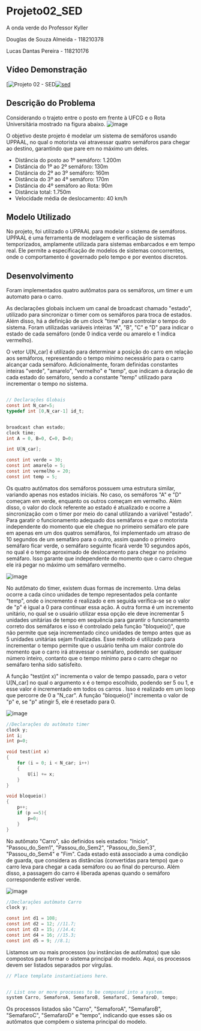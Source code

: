 # Projeto02_SED
A onda verde do Professor Kyller

Douglas de Souza Almeida - 118210378

Lucas Dantas Pereira - 118210176

## Vídeo Demonstração

[![Projeto 02 - SED](https://youtu.be/c7zKJGQ76oc)[![sed](https://github.com/douglaspicui1/Projeto02_SED/assets/166778388/f5fc26ab-79cc-464f-85e8-67311e6294a4)](https://www.youtube.com/watch?v=ImpDx60qzqE)



## Descrição do Problema
  Considerando o trajeto entre o posto em frente à UFCG e o Rota Universitária mostrado na figura abaixo.
![image](https://github.com/douglaspicui1/Projeto02_SED/assets/166778388/aff3f38d-3708-420b-a9de-807ed81477fd)

  O objetivo deste projeto é modelar um sistema de semáforos usando UPPAAL, no qual o motorista vai atravessar quatro semáforos para chegar ao destino, garantindo que pare em no máximo um deles.

- Distância do posto ao 1º semáforo: 1.200m 
- Distância do 1º ao 2º semáforo: 130m
- Distância do 2º ao 3º semáforo: 160m
- Distância do 3º ao 4º semáforo: 170m
- Distância do 4º semáforo ao Rota: 90m
- Distância total: 1.750m
- Velocidade média de deslocamento: 40 km/h

<!--Foi incluído um fluxo de veículos e realiado a especificação do comportamento desejado através de fórmulas em lógica temporal e realizado a verificação delas. -->

## Modelo Utilizado

  No projeto, foi utilizado o UPPAAL para modelar o sistema de semáforos. UPPAAL é uma ferramenta de modelagem e verificação de sistemas temporizados, amplamente utilizada para sistemas embarcados e em tempo real. Ele permite a especificação de modelos de sistemas concorrentes, onde o comportamento é governado pelo tempo e por eventos discretos.

## Desenvolvimento

  Foram implementados quatro autômatos para os semáforos, um timer e um automato para o carro.
  
  As declarações globais incluem um canal de broadcast chamado "estado", utilizado para sincronizar o timer com os semáforos para troca de estados. Além disso, há a definição de um clock "time" para controlar o tempo do sistema. Foram utilizadas variáveis inteiras "A", "B", "C" e "D" para indicar o estado de cada semáforo (onde 0 indica verde ou amarelo e 1 indica vermelho).
 
  O vetor U[N_car] é utilizado para determinar a posição do carro em relação aos semáforos, representando o tempo mínimo necessário para o carro alcançar cada semáforo. Adicionalmente, foram definidas constantes inteiras "verde", "amarelo", "vermelho" e "temp", que indicam a duração de cada estado do semáforo, sendo  a constante "temp" utilizado para incrementar o tempo no sistema.

```c

// Declarações Globais
const int N_car=5;
typedef int [0,N_car-1] id_t;


broadcast chan estado;
clock time;
int A = 0, B=0, C=0, D=0;

int U[N_car];

const int verde = 30;
const int amarelo = 5;
const int vermelho = 20;
const int temp = 5;


```

Os quatro autômatos dos semáforos possuem uma estrutura similar, variando apenas nos estados iniciais. No caso, os semáforos "A" e "D" começam em verde, enquanto os outros começam em vermelho. Além disso, o valor do clock referente ao estado é atualizado e ocorre a sincronização com o timer por meio do canal utilizando a variável "estado". Para garatir o funcionamento adequado dos semáfaros e que o motorista independente do momento que ele chegue no primeiro semáfaro ele pare em apenas em um dos quatros semáfaros, foi implementado um atraso de 10 segundos de um semafáro para o outro, assim quando o primeiro semáfaro ficar verde, o semáfaro seguinte ficará verde 10 segundos após, no qual é o tempo aproximado de deslocamento para chegar no próximo semáfaro. Isso garante que independente do momento que o carro chegue ele irá pegar no máximo um semáfaro vermelho. 

![image](https://github.com/douglaspicui1/Projeto02_SED/assets/166778388/73bd2c09-1ec9-4e50-a15e-f45354d2145e)

No autômato do timer, existem duas formas de incremento. Uma delas ocorre a cada cinco unidades de tempo representados pela contante "temp", onde o incremento é realizado e em seguida verifica-se se o valor de "p" é igual a 0 para continuar essa ação. A outra forma é um incremento unitário, no qual se o usuário utilizar essa opção ele deve incrementar 5 unidades unitárias de tempo em sequência para garantir o funcionamento correto dos semáfaros e isso é controlado pela função "bloqueio()", que não permite que seja incrementado cinco unidades de tempo antes que as 5 unidades unitárias sejam finalizadas. Esse método é utilizado para incrementar o tempo permite que o usuário tenha um maior controle do momento que o carro irá atravessar o semáfaro, podendo ser qualquer número inteiro, contanto que o tempo mínimo para o carro chegar no semáfaro tenha sido satisfeito.

A função "test(int x)" incrementa o valor de tempo passado, para o vetor U[N_car] no qual o argumento x é o tempo escolhido, podendo ser 5 ou 1, e esse valor é incrementado em todos os carros . Isso é realizado em um loop que percorre de 0 a "N_car". A função "bloqueio()" incrementa o valor de "p" e, se "p" atingir 5, ele é resetado para 0.

![image](https://github.com/douglaspicui1/Projeto02_SED/assets/166778388/7e6d8269-eacd-461d-8fd8-874b0967aece)

```c
//Declarações do autômato timer
clock y;
int i;
int p=0;

void test(int x)
{
    for (i = 0; i < N_car; i++)
    {
        U[i] += x;
    }
}

void bloqueio()
{
    p++;
    if (p ==5){
        p=0;
    }
}
```

No autômato "Carro", são definidos seis estados: "Inicio", "Passou_do_Sem1", "Passou_do_Sem2", "Passou_do_Sem3", "Passou_do_Sem4" e "Fim". Cada estado está associado a uma condição de guarda, que considera as distâncias (convertidas para tempo) que o carro leva para chegar a cada semáforo ou ao final do percurso. Além disso, a passagem do carro é liberada apenas quando o semáforo correspondente estiver verde.

![image](https://github.com/douglaspicui1/Projeto02_SED/assets/166778388/64d2cd54-97a2-4409-8996-5cb22f834ef7)

```c
//Declarações autômato Carro
clock y;

const int d1 = 108;
const int d2 = 12; //11.7;
const int d3 = 15; //14.4;
const int d4 = 16; //15.3;
const int d5 = 9; //8.1;

``` 

Listamos um ou mais processos (ou instâncias de autômatos) que são compostos para formar o sistema principal do modelo. Aqui, os processos devem ser listados separados por vírgulas.

```c
// Place template instantiations here.


// List one or more processes to be composed into a system.
system Carro, SemaforoA, SemafaroB, SemafaroC, SemafaroD, tempo;

```

Os processos listados são "Carro", "SemaforoA", "SemafaroB", "SemafaroC", "SemafaroD" e "tempo", indicando que esses são os autômatos que compõem o sistema principal do modelo.

